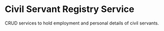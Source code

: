 # Civil Servant Registry Service

CRUD services to hold employment and personal details of civil servants.
